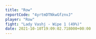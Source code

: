 ```yaml
---
title: "Row"
reportCode: "4yrtmDTNkwGfznvJ"
player: "Row"
fight: "Lady Vashj - Wipe 1 (49%)"
date: 2021-10-10T19:09:02.718000+00:00
---
```

